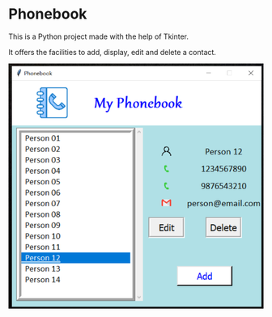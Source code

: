 # Phonebook

This is a Python project made with the help of Tkinter.

It offers the facilities to add, display, edit and delete a contact.

![Phonebook-Pic](Phonebook-Pic.png)

